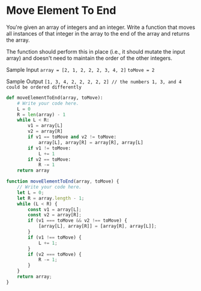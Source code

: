 # Move Element To End

  You're given an array of integers and an integer. Write a function that moves
  all instances of that integer in the array to the end of the array and returns
  the array.
  
  The function should perform this in place (i.e., it should mutate the input
  array) and doesn't need to maintain the order of the other integers.
  
  Sample Input
  ```array = [2, 1, 2, 2, 2, 3, 4, 2]```
  ```toMove = 2```
  
  Sample Output
  ```[1, 3, 4, 2, 2, 2, 2, 2] // the numbers 1, 3, and 4 could be ordered differently```
  
```python
def moveElementToEnd(array, toMove):
	# Write your code here.
	L = 0
	R = len(array) - 1
	while L < R:
		v1 = array[L]
		v2 = array[R]
		if v1 == toMove and v2 != toMove:
			array[L], array[R] = array[R], array[L]
		if v1 != toMove:
			L += 1
		if v2 == toMove:
			R -= 1
	return array
```
```javascript
function moveElementToEnd(array, toMove) {
	// Write your code here.
	let L = 0;
	let R = array.length - 1;
	while (L < R) {
		const v1 = array[L];
		const v2 = array[R];
		if (v1 === toMove && v2 !== toMove) {
			[array[L], array[R]] = [array[R], array[L]];
		}
		if (v1 !== toMove) {
			L += 1;
		}
		if (v2 === toMove) {
			R -= 1;
		}
	}
	return array;
}
```
